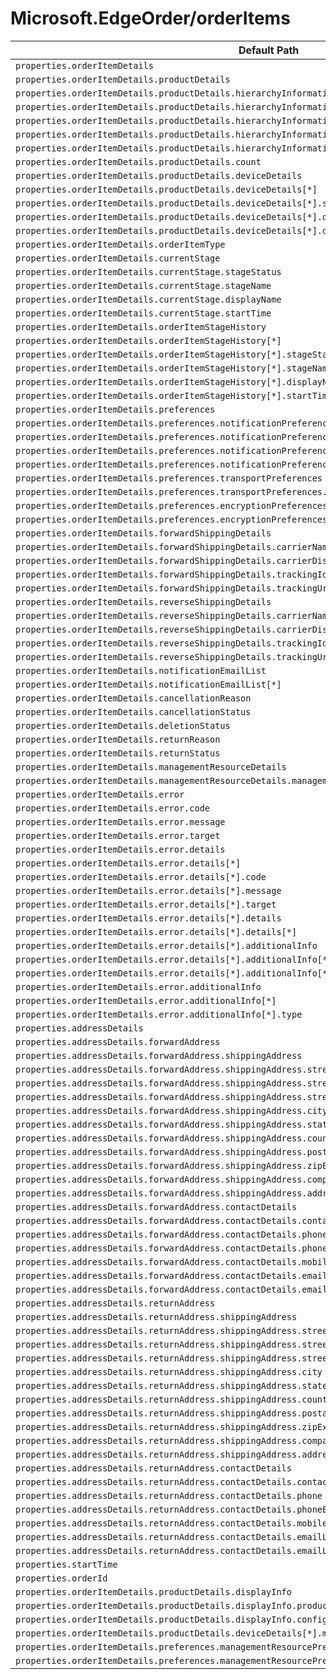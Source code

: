 # Microsoft.EdgeOrder/orderItems

| Default Path | Alias |
|---|---|
| `properties.orderItemDetails` | `Microsoft.EdgeOrder/orderItems/orderItemDetails` |
| `properties.orderItemDetails.productDetails` | `Microsoft.EdgeOrder/orderItems/orderItemDetails.productDetails` |
| `properties.orderItemDetails.productDetails.hierarchyInformation` | `Microsoft.EdgeOrder/orderItems/orderItemDetails.productDetails.hierarchyInformation` |
| `properties.orderItemDetails.productDetails.hierarchyInformation.productFamilyName` | `Microsoft.EdgeOrder/orderItems/orderItemDetails.productDetails.hierarchyInformation.productFamilyName` |
| `properties.orderItemDetails.productDetails.hierarchyInformation.productLineName` | `Microsoft.EdgeOrder/orderItems/orderItemDetails.productDetails.hierarchyInformation.productLineName` |
| `properties.orderItemDetails.productDetails.hierarchyInformation.productName` | `Microsoft.EdgeOrder/orderItems/orderItemDetails.productDetails.hierarchyInformation.productName` |
| `properties.orderItemDetails.productDetails.hierarchyInformation.configurationName` | `Microsoft.EdgeOrder/orderItems/orderItemDetails.productDetails.hierarchyInformation.configurationName` |
| `properties.orderItemDetails.productDetails.count` | `Microsoft.EdgeOrder/orderItems/orderItemDetails.productDetails.count` |
| `properties.orderItemDetails.productDetails.deviceDetails` | `Microsoft.EdgeOrder/orderItems/orderItemDetails.productDetails.deviceDetails` |
| `properties.orderItemDetails.productDetails.deviceDetails[*]` | `Microsoft.EdgeOrder/orderItems/orderItemDetails.productDetails.deviceDetails[*]` |
| `properties.orderItemDetails.productDetails.deviceDetails[*].serialNumber` | `Microsoft.EdgeOrder/orderItems/orderItemDetails.productDetails.deviceDetails[*].serialNumber` |
| `properties.orderItemDetails.productDetails.deviceDetails[*].deviceHistory` | `Microsoft.EdgeOrder/orderItems/orderItemDetails.productDetails.deviceDetails[*].deviceHistory` |
| `properties.orderItemDetails.productDetails.deviceDetails[*].deviceHistory[*]` | `Microsoft.EdgeOrder/orderItems/orderItemDetails.productDetails.deviceDetails[*].deviceHistory[*]` |
| `properties.orderItemDetails.orderItemType` | `Microsoft.EdgeOrder/orderItems/orderItemDetails.orderItemType` |
| `properties.orderItemDetails.currentStage` | `Microsoft.EdgeOrder/orderItems/orderItemDetails.currentStage` |
| `properties.orderItemDetails.currentStage.stageStatus` | `Microsoft.EdgeOrder/orderItems/orderItemDetails.currentStage.stageStatus` |
| `properties.orderItemDetails.currentStage.stageName` | `Microsoft.EdgeOrder/orderItems/orderItemDetails.currentStage.stageName` |
| `properties.orderItemDetails.currentStage.displayName` | `Microsoft.EdgeOrder/orderItems/orderItemDetails.currentStage.displayName` |
| `properties.orderItemDetails.currentStage.startTime` | `Microsoft.EdgeOrder/orderItems/orderItemDetails.currentStage.startTime` |
| `properties.orderItemDetails.orderItemStageHistory` | `Microsoft.EdgeOrder/orderItems/orderItemDetails.orderItemStageHistory` |
| `properties.orderItemDetails.orderItemStageHistory[*]` | `Microsoft.EdgeOrder/orderItems/orderItemDetails.orderItemStageHistory[*]` |
| `properties.orderItemDetails.orderItemStageHistory[*].stageStatus` | `Microsoft.EdgeOrder/orderItems/orderItemDetails.orderItemStageHistory[*].stageStatus` |
| `properties.orderItemDetails.orderItemStageHistory[*].stageName` | `Microsoft.EdgeOrder/orderItems/orderItemDetails.orderItemStageHistory[*].stageName` |
| `properties.orderItemDetails.orderItemStageHistory[*].displayName` | `Microsoft.EdgeOrder/orderItems/orderItemDetails.orderItemStageHistory[*].displayName` |
| `properties.orderItemDetails.orderItemStageHistory[*].startTime` | `Microsoft.EdgeOrder/orderItems/orderItemDetails.orderItemStageHistory[*].startTime` |
| `properties.orderItemDetails.preferences` | `Microsoft.EdgeOrder/orderItems/orderItemDetails.preferences` |
| `properties.orderItemDetails.preferences.notificationPreferences` | `Microsoft.EdgeOrder/orderItems/orderItemDetails.preferences.notificationPreferences` |
| `properties.orderItemDetails.preferences.notificationPreferences[*]` | `Microsoft.EdgeOrder/orderItems/orderItemDetails.preferences.notificationPreferences[*]` |
| `properties.orderItemDetails.preferences.notificationPreferences[*].stageName` | `Microsoft.EdgeOrder/orderItems/orderItemDetails.preferences.notificationPreferences[*].stageName` |
| `properties.orderItemDetails.preferences.notificationPreferences[*].sendNotification` | `Microsoft.EdgeOrder/orderItems/orderItemDetails.preferences.notificationPreferences[*].sendNotification` |
| `properties.orderItemDetails.preferences.transportPreferences` | `Microsoft.EdgeOrder/orderItems/orderItemDetails.preferences.transportPreferences` |
| `properties.orderItemDetails.preferences.transportPreferences.preferredShipmentType` | `Microsoft.EdgeOrder/orderItems/orderItemDetails.preferences.transportPreferences.preferredShipmentType` |
| `properties.orderItemDetails.preferences.encryptionPreferences` | `Microsoft.EdgeOrder/orderItems/orderItemDetails.preferences.encryptionPreferences` |
| `properties.orderItemDetails.preferences.encryptionPreferences.doubleEncryptionStatus` | `Microsoft.EdgeOrder/orderItems/orderItemDetails.preferences.encryptionPreferences.doubleEncryptionStatus` |
| `properties.orderItemDetails.forwardShippingDetails` | `Microsoft.EdgeOrder/orderItems/orderItemDetails.forwardShippingDetails` |
| `properties.orderItemDetails.forwardShippingDetails.carrierName` | `Microsoft.EdgeOrder/orderItems/orderItemDetails.forwardShippingDetails.carrierName` |
| `properties.orderItemDetails.forwardShippingDetails.carrierDisplayName` | `Microsoft.EdgeOrder/orderItems/orderItemDetails.forwardShippingDetails.carrierDisplayName` |
| `properties.orderItemDetails.forwardShippingDetails.trackingId` | `Microsoft.EdgeOrder/orderItems/orderItemDetails.forwardShippingDetails.trackingId` |
| `properties.orderItemDetails.forwardShippingDetails.trackingUrl` | `Microsoft.EdgeOrder/orderItems/orderItemDetails.forwardShippingDetails.trackingUrl` |
| `properties.orderItemDetails.reverseShippingDetails` | `Microsoft.EdgeOrder/orderItems/orderItemDetails.reverseShippingDetails` |
| `properties.orderItemDetails.reverseShippingDetails.carrierName` | `Microsoft.EdgeOrder/orderItems/orderItemDetails.reverseShippingDetails.carrierName` |
| `properties.orderItemDetails.reverseShippingDetails.carrierDisplayName` | `Microsoft.EdgeOrder/orderItems/orderItemDetails.reverseShippingDetails.carrierDisplayName` |
| `properties.orderItemDetails.reverseShippingDetails.trackingId` | `Microsoft.EdgeOrder/orderItems/orderItemDetails.reverseShippingDetails.trackingId` |
| `properties.orderItemDetails.reverseShippingDetails.trackingUrl` | `Microsoft.EdgeOrder/orderItems/orderItemDetails.reverseShippingDetails.trackingUrl` |
| `properties.orderItemDetails.notificationEmailList` | `Microsoft.EdgeOrder/orderItems/orderItemDetails.notificationEmailList` |
| `properties.orderItemDetails.notificationEmailList[*]` | `Microsoft.EdgeOrder/orderItems/orderItemDetails.notificationEmailList[*]` |
| `properties.orderItemDetails.cancellationReason` | `Microsoft.EdgeOrder/orderItems/orderItemDetails.cancellationReason` |
| `properties.orderItemDetails.cancellationStatus` | `Microsoft.EdgeOrder/orderItems/orderItemDetails.cancellationStatus` |
| `properties.orderItemDetails.deletionStatus` | `Microsoft.EdgeOrder/orderItems/orderItemDetails.deletionStatus` |
| `properties.orderItemDetails.returnReason` | `Microsoft.EdgeOrder/orderItems/orderItemDetails.returnReason` |
| `properties.orderItemDetails.returnStatus` | `Microsoft.EdgeOrder/orderItems/orderItemDetails.returnStatus` |
| `properties.orderItemDetails.managementResourceDetails` | `Microsoft.EdgeOrder/orderItems/orderItemDetails.managementResourceDetails` |
| `properties.orderItemDetails.managementResourceDetails.managementResourceArmId` | `Microsoft.EdgeOrder/orderItems/orderItemDetails.managementResourceDetails.managementResourceArmId` |
| `properties.orderItemDetails.error` | `Microsoft.EdgeOrder/orderItems/orderItemDetails.error` |
| `properties.orderItemDetails.error.code` | `Microsoft.EdgeOrder/orderItems/orderItemDetails.error.code` |
| `properties.orderItemDetails.error.message` | `Microsoft.EdgeOrder/orderItems/orderItemDetails.error.message` |
| `properties.orderItemDetails.error.target` | `Microsoft.EdgeOrder/orderItems/orderItemDetails.error.target` |
| `properties.orderItemDetails.error.details` | `Microsoft.EdgeOrder/orderItems/orderItemDetails.error.details` |
| `properties.orderItemDetails.error.details[*]` | `Microsoft.EdgeOrder/orderItems/orderItemDetails.error.details[*]` |
| `properties.orderItemDetails.error.details[*].code` | `Microsoft.EdgeOrder/orderItems/orderItemDetails.error.details[*].code` |
| `properties.orderItemDetails.error.details[*].message` | `Microsoft.EdgeOrder/orderItems/orderItemDetails.error.details[*].message` |
| `properties.orderItemDetails.error.details[*].target` | `Microsoft.EdgeOrder/orderItems/orderItemDetails.error.details[*].target` |
| `properties.orderItemDetails.error.details[*].details` | `Microsoft.EdgeOrder/orderItems/orderItemDetails.error.details[*].details` |
| `properties.orderItemDetails.error.details[*].details[*]` | `Microsoft.EdgeOrder/orderItems/orderItemDetails.error.details[*].details[*]` |
| `properties.orderItemDetails.error.details[*].additionalInfo` | `Microsoft.EdgeOrder/orderItems/orderItemDetails.error.details[*].additionalInfo` |
| `properties.orderItemDetails.error.details[*].additionalInfo[*]` | `Microsoft.EdgeOrder/orderItems/orderItemDetails.error.details[*].additionalInfo[*]` |
| `properties.orderItemDetails.error.details[*].additionalInfo[*].type` | `Microsoft.EdgeOrder/orderItems/orderItemDetails.error.details[*].additionalInfo[*].type` |
| `properties.orderItemDetails.error.additionalInfo` | `Microsoft.EdgeOrder/orderItems/orderItemDetails.error.additionalInfo` |
| `properties.orderItemDetails.error.additionalInfo[*]` | `Microsoft.EdgeOrder/orderItems/orderItemDetails.error.additionalInfo[*]` |
| `properties.orderItemDetails.error.additionalInfo[*].type` | `Microsoft.EdgeOrder/orderItems/orderItemDetails.error.additionalInfo[*].type` |
| `properties.addressDetails` | `Microsoft.EdgeOrder/orderItems/addressDetails` |
| `properties.addressDetails.forwardAddress` | `Microsoft.EdgeOrder/orderItems/addressDetails.forwardAddress` |
| `properties.addressDetails.forwardAddress.shippingAddress` | `Microsoft.EdgeOrder/orderItems/addressDetails.forwardAddress.shippingAddress` |
| `properties.addressDetails.forwardAddress.shippingAddress.streetAddress1` | `Microsoft.EdgeOrder/orderItems/addressDetails.forwardAddress.shippingAddress.streetAddress1` |
| `properties.addressDetails.forwardAddress.shippingAddress.streetAddress2` | `Microsoft.EdgeOrder/orderItems/addressDetails.forwardAddress.shippingAddress.streetAddress2` |
| `properties.addressDetails.forwardAddress.shippingAddress.streetAddress3` | `Microsoft.EdgeOrder/orderItems/addressDetails.forwardAddress.shippingAddress.streetAddress3` |
| `properties.addressDetails.forwardAddress.shippingAddress.city` | `Microsoft.EdgeOrder/orderItems/addressDetails.forwardAddress.shippingAddress.city` |
| `properties.addressDetails.forwardAddress.shippingAddress.stateOrProvince` | `Microsoft.EdgeOrder/orderItems/addressDetails.forwardAddress.shippingAddress.stateOrProvince` |
| `properties.addressDetails.forwardAddress.shippingAddress.country` | `Microsoft.EdgeOrder/orderItems/addressDetails.forwardAddress.shippingAddress.country` |
| `properties.addressDetails.forwardAddress.shippingAddress.postalCode` | `Microsoft.EdgeOrder/orderItems/addressDetails.forwardAddress.shippingAddress.postalCode` |
| `properties.addressDetails.forwardAddress.shippingAddress.zipExtendedCode` | `Microsoft.EdgeOrder/orderItems/addressDetails.forwardAddress.shippingAddress.zipExtendedCode` |
| `properties.addressDetails.forwardAddress.shippingAddress.companyName` | `Microsoft.EdgeOrder/orderItems/addressDetails.forwardAddress.shippingAddress.companyName` |
| `properties.addressDetails.forwardAddress.shippingAddress.addressType` | `Microsoft.EdgeOrder/orderItems/addressDetails.forwardAddress.shippingAddress.addressType` |
| `properties.addressDetails.forwardAddress.contactDetails` | `Microsoft.EdgeOrder/orderItems/addressDetails.forwardAddress.contactDetails` |
| `properties.addressDetails.forwardAddress.contactDetails.contactName` | `Microsoft.EdgeOrder/orderItems/addressDetails.forwardAddress.contactDetails.contactName` |
| `properties.addressDetails.forwardAddress.contactDetails.phone` | `Microsoft.EdgeOrder/orderItems/addressDetails.forwardAddress.contactDetails.phone` |
| `properties.addressDetails.forwardAddress.contactDetails.phoneExtension` | `Microsoft.EdgeOrder/orderItems/addressDetails.forwardAddress.contactDetails.phoneExtension` |
| `properties.addressDetails.forwardAddress.contactDetails.mobile` | `Microsoft.EdgeOrder/orderItems/addressDetails.forwardAddress.contactDetails.mobile` |
| `properties.addressDetails.forwardAddress.contactDetails.emailList` | `Microsoft.EdgeOrder/orderItems/addressDetails.forwardAddress.contactDetails.emailList` |
| `properties.addressDetails.forwardAddress.contactDetails.emailList[*]` | `Microsoft.EdgeOrder/orderItems/addressDetails.forwardAddress.contactDetails.emailList[*]` |
| `properties.addressDetails.returnAddress` | `Microsoft.EdgeOrder/orderItems/addressDetails.returnAddress` |
| `properties.addressDetails.returnAddress.shippingAddress` | `Microsoft.EdgeOrder/orderItems/addressDetails.returnAddress.shippingAddress` |
| `properties.addressDetails.returnAddress.shippingAddress.streetAddress1` | `Microsoft.EdgeOrder/orderItems/addressDetails.returnAddress.shippingAddress.streetAddress1` |
| `properties.addressDetails.returnAddress.shippingAddress.streetAddress2` | `Microsoft.EdgeOrder/orderItems/addressDetails.returnAddress.shippingAddress.streetAddress2` |
| `properties.addressDetails.returnAddress.shippingAddress.streetAddress3` | `Microsoft.EdgeOrder/orderItems/addressDetails.returnAddress.shippingAddress.streetAddress3` |
| `properties.addressDetails.returnAddress.shippingAddress.city` | `Microsoft.EdgeOrder/orderItems/addressDetails.returnAddress.shippingAddress.city` |
| `properties.addressDetails.returnAddress.shippingAddress.stateOrProvince` | `Microsoft.EdgeOrder/orderItems/addressDetails.returnAddress.shippingAddress.stateOrProvince` |
| `properties.addressDetails.returnAddress.shippingAddress.country` | `Microsoft.EdgeOrder/orderItems/addressDetails.returnAddress.shippingAddress.country` |
| `properties.addressDetails.returnAddress.shippingAddress.postalCode` | `Microsoft.EdgeOrder/orderItems/addressDetails.returnAddress.shippingAddress.postalCode` |
| `properties.addressDetails.returnAddress.shippingAddress.zipExtendedCode` | `Microsoft.EdgeOrder/orderItems/addressDetails.returnAddress.shippingAddress.zipExtendedCode` |
| `properties.addressDetails.returnAddress.shippingAddress.companyName` | `Microsoft.EdgeOrder/orderItems/addressDetails.returnAddress.shippingAddress.companyName` |
| `properties.addressDetails.returnAddress.shippingAddress.addressType` | `Microsoft.EdgeOrder/orderItems/addressDetails.returnAddress.shippingAddress.addressType` |
| `properties.addressDetails.returnAddress.contactDetails` | `Microsoft.EdgeOrder/orderItems/addressDetails.returnAddress.contactDetails` |
| `properties.addressDetails.returnAddress.contactDetails.contactName` | `Microsoft.EdgeOrder/orderItems/addressDetails.returnAddress.contactDetails.contactName` |
| `properties.addressDetails.returnAddress.contactDetails.phone` | `Microsoft.EdgeOrder/orderItems/addressDetails.returnAddress.contactDetails.phone` |
| `properties.addressDetails.returnAddress.contactDetails.phoneExtension` | `Microsoft.EdgeOrder/orderItems/addressDetails.returnAddress.contactDetails.phoneExtension` |
| `properties.addressDetails.returnAddress.contactDetails.mobile` | `Microsoft.EdgeOrder/orderItems/addressDetails.returnAddress.contactDetails.mobile` |
| `properties.addressDetails.returnAddress.contactDetails.emailList` | `Microsoft.EdgeOrder/orderItems/addressDetails.returnAddress.contactDetails.emailList` |
| `properties.addressDetails.returnAddress.contactDetails.emailList[*]` | `Microsoft.EdgeOrder/orderItems/addressDetails.returnAddress.contactDetails.emailList[*]` |
| `properties.startTime` | `Microsoft.EdgeOrder/orderItems/startTime` |
| `properties.orderId` | `Microsoft.EdgeOrder/orderItems/orderId` |
| `properties.orderItemDetails.productDetails.displayInfo` | `Microsoft.EdgeOrder/orderItems/orderItemDetails.productDetails.displayInfo` |
| `properties.orderItemDetails.productDetails.displayInfo.productFamilyDisplayName` | `Microsoft.EdgeOrder/orderItems/orderItemDetails.productDetails.displayInfo.productFamilyDisplayName` |
| `properties.orderItemDetails.productDetails.displayInfo.configurationDisplayName` | `Microsoft.EdgeOrder/orderItems/orderItemDetails.productDetails.displayInfo.configurationDisplayName` |
| `properties.orderItemDetails.productDetails.deviceDetails[*].managementResourceId` | `Microsoft.EdgeOrder/orderItems/orderItemDetails.productDetails.deviceDetails[*].managementResourceId` |
| `properties.orderItemDetails.preferences.managementResourcePreferences` | `Microsoft.EdgeOrder/orderItems/orderItemDetails.preferences.managementResourcePreferences` |
| `properties.orderItemDetails.preferences.managementResourcePreferences.preferredManagementResourceId` | `Microsoft.EdgeOrder/orderItems/orderItemDetails.preferences.managementResourcePreferences.preferredManagementResourceId` |

